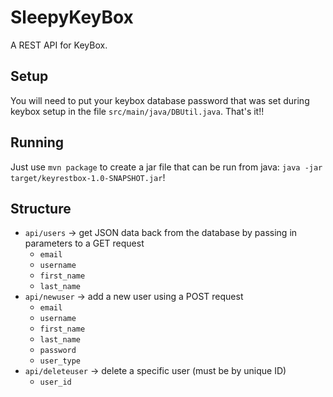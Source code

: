 # SleepyKeyBox
A REST API for KeyBox.

## Setup
You will need to put your keybox database password that was set during keybox setup in the
file `src/main/java/DBUtil.java`. That's it!!

## Running
Just use `mvn package` to create a jar file that can be run from java: `java -jar target/keyrestbox-1.0-SNAPSHOT.jar`!

## Structure
* `api/users` -> get JSON data back from the database by passing in parameters to a GET request
  * `email`
  * `username`
  * `first_name`
  * `last_name`
* `api/newuser` -> add a new user using a POST request
  * `email`
  * `username`
  * `first_name`
  * `last_name`
  * `password`
  * `user_type`
* `api/deleteuser` -> delete a specific user (must be by unique ID)
  * `user_id`
